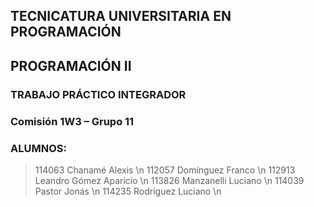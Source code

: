 ## TECNICATURA UNIVERSITARIA EN PROGRAMACIÓN
## PROGRAMACIÓN II
### TRABAJO PRÁCTICO INTEGRADOR
### Comisión 1W3 – Grupo 11

### ALUMNOS:
> 114063 Chanamé Alexis \n
> 112057 Domínguez Franco \n
> 112913 Leandro Gómez Aparicio \n
> 113826 Manzanelli Luciano \n
> 114039 Pastor Jonás \n
> 114235 Rodríguez Luciano \n
